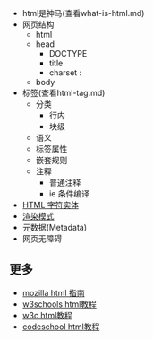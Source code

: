 * html是神马(查看what-is-html.md)
* 网页结构
    * html
    * head
        * DOCTYPE
        * title
        * charset : <meta charset="UTF-8">
    * body
* 标签(查看html-tag.md)
    * 分类
        * 行内
        * 块级
    * 语义
    * 标签属性
    * 嵌套规则
    * 注释
        * 普通注释 <!-- 注释内容 -->
        * ie 条件编译
* [HTML 字符实体](./html-entities.md)
* [渲染模式](./quirks-mode-and-standards-mode.md)
* 元数据(Metadata)
* 网页无障碍

## 更多
* [mozilla html 指南](https://developer.mozilla.org/zh-CN/docs/Web/HTML)
* [w3schools html教程](http://www.w3school.com.cn/html/index.asp) 
* [w3c html教程](http://www.w3.org/community/webed/wiki/Category:Tutorials)
* [codeschool html教程](https://www.codeschool.com/courses/front-end-formations)
